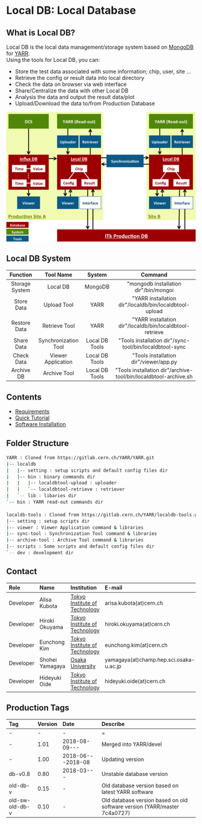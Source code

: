 # Local DB: Local Database

## What is Local DB?
Local DB is the local data management/storage system based on [MongoDB](https://docs.mongodb.com/) for [YARR](https://gitlab.cern.ch/YARR).<br>
Using the tools for Local DB, you can:

- Store the test data associated with some information; chip, user, site ...
- Retrieve the config or result data into local directory
- Check the data on browser via web interface
- Share/Centralize the data with other Local DB
- Analysis the data and output the result data/plot
- Upload/Download the data to/from Production Database

![Local DB System Overview](images/overview.png)

## Local DB System

|Function      |Tool Name           |System        |Command                                                           |
|:------------:|:------------------:|:------------:|:----------------------------------------------------------------:|
|Storage System|Local DB            |MongoDB       |"mongodb installation dir"/bin/mongoi                           |
|Store Data    |Upload Tool         |YARR          |"YARR installation dir"/localdb/bin/localdbtool-upload          |
|Restore Data  |Retrieve Tool       |YARR          |"YARR installation dir"/localdb/bin/localdbtool-retrieve        |
|Share Data    |Synchronization Tool|Local DB Tools|"Tools installation dir"/sync-tool/bin/localdbtool-sync         |
|Check Data    |Viewer Application  |Local DB Tools|"Tools installation dir"/viewer/app.py                          |
|Archive DB    |Archive Tool        |Local DB Tools|"Tools installation dir"/archive-tool/bin/localdbtool-archive.sh|

## Contents
* [Requirements](requirements.md)
* [Quick Tutorial](tutorial.md)
* [Software Installation](install.md)

## Folder Structure
```bash
YARR : Cloned from https://gitlab.cern.ch/YARR/YARR.git
|-- localdb
|   |-- setting : setup scripts and default config files dir
|   |-- bin : binary commands dir
|   |   |-- localdbtool-upload : uploader
|   |   `-- localdbtool-retrieve : retriever
|   `-- lib : libaries dir
`-- bin : YARR read-out commands dir

localdb-tools : Cloned from https://gitlab.cern.ch/YARR/localdb-tools.git
|-- setting : setup scripts dir
|-- viewer : Viewer Application command & libraries
|-- sync-tool : Synchronization Tool command & libraries
|-- archive-tool : Archive Tool command & libraries
|-- scripts : Some scripts and default config files dir
`-- dev : development dir
```

## Contact

|Role|Name|Institution|E-mail|
|:--|:--|:--|:--|
|Developer|Alisa Kubota   |[Tokyo Institute of Technology](http://www-hep.phys.titech.ac.jp/jlab/index_e.html)|arisa.kubota(at)cern.ch|
|Developer|Hiroki Okuyama |[Tokyo Institute of Technology](http://www-hep.phys.titech.ac.jp/jlab/index_e.html)|hiroki.okuyama(at)cern.ch|
|Developer|Eunchong Kim   |[Tokyo Institute of Technology](http://www-hep.phys.titech.ac.jp/jlab/index_e.html)|eunchong.kim(at)cern.ch|
|Developer|Shohei Yamagaya|[Osaka University](http://osksn2.hep.sci.osaka-u.ac.jp/member.html)|yamagaya(at)champ.hep.sci.osaka-u.ac.jp|
|Developer|Hideyuki Oide  |[Tokyo Institute of Technology](http://www-hep.phys.titech.ac.jp/jlab/index_e.html)|hideyuki.oide(at)cern.ch|

## Production Tags

|Tag|Version|Date|Describe|
|:--|:--|:--|:--|
|-|-|-|=|
|-|1.01|2018-08-09---|Merged into YARR/devel|
|-|1.00|2018-06---2018-08|Updating version|
|db-v0.8|0.80|2018-03---|Unstable database version|
|old-db-v|0.15|-|Old database version based on latest YARR software|
|old-sw-old-db-v|0.10|-|Old database version based on old software version (YARR/master 7c4a0727)|

